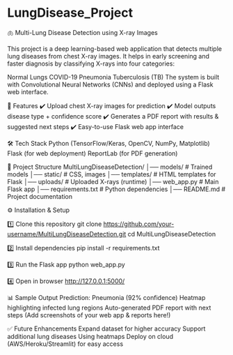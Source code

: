 # LungDisease_Project
🫁 Multi-Lung Disease Detection using X-ray Images

This project is a deep learning-based web application that detects multiple lung diseases from chest X-ray images. It helps in early screening and faster diagnosis by classifying X-rays into four categories:

Normal Lungs
COVID-19
Pneumonia
Tuberculosis (TB)
The system is built with Convolutional Neural Networks (CNNs) and deployed using a Flask web interface.

🚀 Features
✔️ Upload chest X-ray images for prediction
✔️ Model outputs disease type + confidence score
✔️ Generates a PDF report with results & suggested next steps
✔️ Easy-to-use Flask web app interface

🛠️ Tech Stack
Python (TensorFlow/Keras, OpenCV, NumPy, Matplotlib)
Flask (for web deployment)
ReportLab (for PDF generation)

📂 Project Structure
MultiLungDiseaseDetection/
│── models/             # Trained models
│── static/             # CSS, images
│── templates/          # HTML templates for Flask
│── uploads/            # Uploaded X-rays (runtime)
│── web_app.py          # Main Flask app
│── requirements.txt    # Python dependencies
│── README.md           # Project documentation


⚙️ Installation & Setup

1️⃣ Clone this repository
git clone https://github.com/your-username/MultiLungDiseaseDetection.git
cd MultiLungDiseaseDetection

2️⃣ Install dependencies
pip install -r requirements.txt

3️⃣ Run the Flask app
python web_app.py

4️⃣ Open in browser
http://127.0.0.1:5000/


📊 Sample Output
Prediction: Pneumonia (92% confidence)
Heatmap highlighting infected lung regions
Auto-generated PDF report with next steps
(Add screenshots of your web app & reports here!)

✅ Future Enhancements
Expand dataset for higher accuracy
Support additional lung diseases
Using heatmaps
Deploy on cloud (AWS/Heroku/Streamlit) for easy access

